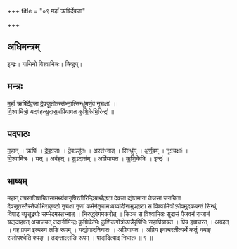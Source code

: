 +++
title = "०९ महाँ ऋषिर्देवजा"

+++
## अधिमन्त्रम्
इन्द्रः। गाथिनो विश्वामित्रः। त्रिष्टुप्।

## मन्त्रः
म॒हाँ ऋषि॑र्देव॒जा दे॒वजू॒तोऽस्त॑भ्ना॒त्सिन्धु॑मर्ण॒वं नृ॒चक्षाः॑ ।  
वि॒श्वामि॑त्रो॒ यदव॑हत्सु॒दास॒मप्रि॑यायत कुशि॒केभि॒रिन्द्रः॑ ॥

## पदपाठः
म॒हान् । ऋषिः॑ । दे॒व॒ऽजाः । दे॒वऽजू॑तः । अस्त॑भ्नात् । सिन्धु॑म् । अ॒र्ण॒वम् । नृ॒ऽचक्षाः॑ ।  
वि॒श्वामि॑त्रः । यत् । अव॑हत् । सु॒ऽदास॑म् । अप्रि॑यायत । कु॒शि॒केभिः॑ । इन्द्रः॑ ॥

## भाष्यम्
महान् तपसातिशयितसामर्थ्यवानृषिरतीरिन्द्रियार्थद्रष्टा देवजा द्योतमानां तेजसां जनयिता देवजूतस्तैस्तेजोभिराकृष्टो नृचक्षा नृणां कर्मनेतॄणामध्वर्य्वादीनामुपद्रष्टा स विश्वामित्रोऽर्णवमुदकवन्तं सिन्धुं विपाट् च्छुतुद्र्योः सम्भेदमस्तभ्नात् । निरुद्धवेगमकरोत् । किञ्च स विश्वामित्रः सुदासं पैजवनं राजानं यद्यदाहवत् अयाजयत् तदानीमिन्द्रः कुशिकेभिः कुशिकगोत्रोत्पन्नैरृषिभिः सहाप्रियायत । प्रिय इवाचरत् । अवहत् । वह प्रपण इत्यस्य लङि रूपम् । यद्योगादनिघातः । अप्रियायत । अप्रिय इवाचरतीत्यर्थे कर्तुः क्यङ् सलोपश्चेति क्यङ् । तदन्ताल्लङि रूपम् । पादादित्वाद निघातः ॥ ९ ॥